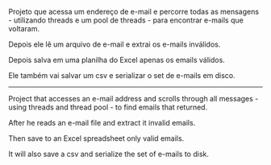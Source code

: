 Projeto que acessa um endereço de e-mail e percorre todas as mensagens - utilizando threads e um pool de threads - para encontrar e-mails que voltaram.

Depois ele lê um arquivo de e-mail e extrai os e-mails inválidos.

Depois salva em uma planilha do Excel apenas os emails válidos.

Ele também vai salvar um csv e serializar o set de e-mails em disco.

________________________


Project that accesses an e-mail address and scrolls through all messages - using threads and thread pool - to find emails that returned.

After he reads an e-mail file and extract it invalid emails.

Then save to an Excel spreadsheet only valid emails.

It will also save a csv and serialize the set of e-mails to disk.